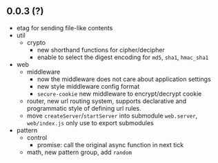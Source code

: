 0.0.3 (?)
---------
- etag for sending file-like contents
- util
    - crypto
        - new shorthand functions for cipher/decipher
        - enable to select the digest encoding for `md5`, `sha1`, `hmac_sha1`
- web
    - middleware
        - now the middleware does not care about application settings
        - new style middleware config format
        - `secure-cookie` new middleware to encrypt/decrypt cookie
    - router, new url routing system, supports declarative and programmatic style of defining url rules.
    - move `createServer`/`startServer` into submodule `web.server`, `web/index.js` only use to export submodules
- pattern
    - control
        - promise: call the original async function in next tick
    - math, new pattern group, add `random`